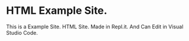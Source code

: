 # HTML Example Site.
This is a Example Site.
HTML Site.
Made in Repl.it.
And Can Edit in Visual Studio Code.
